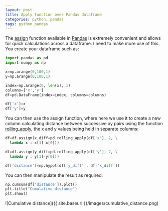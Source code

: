 ```yaml
---
layout: post
title: Apply function over Pandas dataframe
categories: python, pandas
tags: python pandas
---
```


The [assign](http://pandas.pydata.org/pandas-docs/stable/generated/pandas.DataFrame.assign.html) function available in [Pandas](http://pandas.pydata.org/) is extremely convenient and allows for quick calculations across a dataframe. I need to make more use of this. You create your dataframe such as:

```python
import pandas as pd
import numpy as np

x=np.arange(0,100,1)
y=np.arange(0,100,1)

index=np.arange(0, len(x), 1)
columns=['x','y']
df=pd.DataFrame(index=index, columns=columns)

df['x']=x
df['y']=y
```

You can then use the assign function, where here we use it to create a new column calculating distance between successive xy pairs using the function [rolling_apply](http://pandas.pydata.org/pandas-docs/version/0.17.0/generated/pandas.rolling_apply.html), the x and y values being held in separate columns:

```python 
df=df.assign(x_diff=pd.rolling_apply(df['x'], 2, \
  lambda x : x[1]-x[0])) 

df=df.assign(y_diff=pd.rolling_apply(df['y'], 2, \
  lambda y : y[1]-y[0]))

df['distance']=np.hypot(df['y_diff'], df['x_diff'])
```

You can then manipulate the result as required:

```python
np.cumsum(df['distance']).plot()
plt.title("Cumulative distance")
plt.show()
``` 

![Cumulative distance]({{ site.baseurl }}/images/cumulative_distance.png)	
